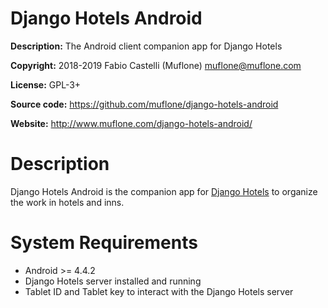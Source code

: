 # Django Hotels Android

**Description:** The Android client companion app for Django Hotels

**Copyright:** 2018-2019 Fabio Castelli (Muflone) <muflone@muflone.com>

**License:** GPL-3+

**Source code:** https://github.com/muflone/django-hotels-android

**Website:** http://www.muflone.com/django-hotels-android/

# Description

Django Hotels Android is the companion app for 
[Django Hotels](http://www.muflone.com/django-hotels/) to organize the
work in hotels and inns. 

# System Requirements

* Android >= 4.4.2
* Django Hotels server installed and running
* Tablet ID and Tablet key to interact with the Django Hotels server
